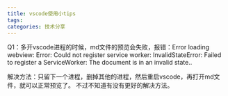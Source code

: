 ```yaml
---
title: vscode使用小tips
tags: 
categories: 技术分享
---
```

Q1：多开vscode进程的时候，md文件的预览会失败，报错：Error loading webview: Error: Could not register service worker: InvalidStateError: Failed to register a ServiceWorker: The document is in an invalid state..

解决方法：只留下一个进程，删掉其他的进程，然后重启vscode，再打开md文件，就可以正常预览了。
不过不知道有没有更好的解决方法。